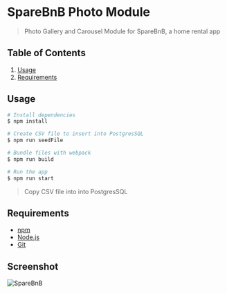 # SpareBnB Photo Module

> Photo Gallery and Carousel Module for SpareBnB, a home rental app


## Table of Contents

1. [Usage](#Usage)
2. [Requirements](#requirements)

## Usage

```bash
# Install dependencies
$ npm install

# Create CSV file to insert into PostgresSQL
$ npm run seedFile

# Bundle files with webpack
$ npm run build

# Run the app
$ npm run start
```

> Copy CSV file into into PostgresSQL

## Requirements

- [npm](http://npmjs.com)
- [Node.js](https://nodejs.org/en/download/)
- [Git](https://git-scm.com)

## Screenshot

![SpareBnB](https://imgur.com/a/F7jFotd)
